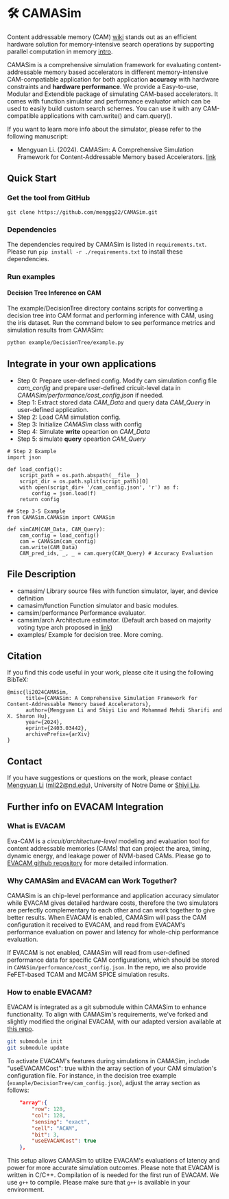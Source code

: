 # 🛠️ CAMASim
Content addressable memory (CAM) [wiki](https://en.wikipedia.org/wiki/Content-addressable_memory) stands out as an efficient hardware solution for memory-intensive search operations by supporting parallel computation in memory [intro](https://ieeexplore.ieee.org/abstract/document/9720562). 

CAMASim is a comprehensive simulation framework for evaluating content-addressable memory based accelerators in different memory-intensive CAM-compatiable application for both
application **accuracy** with hardware constraints and **hardware performance**.
We provide a Easy-to-use, Modular and Extendible package of simulating CAM-based accelerators. It comes with function simulator and performance evaluator which can be used to easily build custom search schemes. You can use it with any CAM-compatible applications with cam.write() and cam.query().

If you want to learn more info about the simulator, please refer to the following manuscript:

- Mengyuan Li. (2024). CAMASim: A Comprehensive Simulation Framework for Content-Addressable Memory based Accelerators. [link](https://arxiv.org/abs/2403.03442)

## Quick Start
### Get the tool from GitHub
```
git clone https://github.com/menggg22/CAMASim.git
```
### Dependencies
The dependencies required by CAMASim is listed in `requirements.txt`. Please run `pip install -r ./requirements.txt` to install these dependencies.

### Run examples
#### Decision Tree Inference on CAM
The example/DecisionTree directory contains scripts for converting a decision tree into CAM format and performing inference with CAM, using the iris dataset. Run the command below to see performance metrics and simulation results from CAMASim:
```sh
python example/DecisionTree/example.py
```

## Integrate in your own applications
- Step 0: Prepare user-defined config. Modify cam simulation config file *cam_config* and prepare user-defined cricuit-level data in *CAMASim/performance/cost_config.json* if needed.
- Step 1: Extract stored data *CAM_Data* and query data *CAM_Query* in user-defined application.
- Step 2: Load CAM simulation config.
- Step 3: Initialize *CAMASim* class with config
- Step 4: Simulate **write** opeartion on *CAM_Data* 
- Step 5: simulate **query** opeartion *CAM_Query* 

```
# Step 2 Example
import json

def load_config():
    script_path = os.path.abspath(__file__) 
    script_dir = os.path.split(script_path)[0] 
    with open(script_dir+ '/cam_config.json', 'r') as f:
        config = json.load(f)
    return config

## Step 3-5 Example
from CAMASim.CAMASim import CAMASim

def simCAM(CAM_Data, CAM_Query):
    cam_config = load_config()
    cam = CAMASim(cam_config)
    cam.write(CAM_Data)
    CAM_pred_ids, _, _ = cam.query(CAM_Query) # Accuracy Evaluation
```


## File Description
- camasim/ 	Library source files with function simulator, layer, and device definition
- camasim/function	Function simulator and basic modules.
- camsim/performance	Performance evaluator.
- camsim/arch	Architecture estimator. (Default arch based on majority voting type arch proposed in [link](https://www.nature.com/articles/s41598-022-23116-w))
- examples/	Example for decision tree. More coming.

## Citation
If you find this code useful in your work, please cite it using the following BibTeX:

```
@misc{li2024CAMASim,
      title={CAMASim: A Comprehensive Simulation Framework for Content-Addressable Memory based Accelerators}, 
      author={Mengyuan Li and Shiyi Liu and Mohammad Mehdi Sharifi and X. Sharon Hu},
      year={2024},
      eprint={2403.03442},
      archivePrefix={arXiv}
}
```

## Contact
If you have suggestions or questions on the work, please contact
[Mengyuan Li](https://menggg22.github.io) (mli22@nd.edu), University of Notre Dame or [Shiyi Liu](andyliu.pub@outlook.com).


## Further info on EVACAM Integration
### What is EVACAM
Eva-CAM is a *circuit/architecture-level* modeling and evaluation tool for content addressable memories (CAMs) that can project the area, timing, dynamic energy, and leakage power of NVM-based CAMs. Please go to [EVACAM github repository](https://github.com/eva-cam/EvaCAM) for more detailed information.

### Why CAMASim and EVACAM can Work Together?
CAMASim is an chip-level performance and application accuracy simulator while EVACAM gives detailed hardware costs, therefore the two simulators are perfectly  complementary to each other and can work together to give better results. When EVACAM is enabled, CAMASim will pass the CAM configuration it received to EVACAM, and read from EVACAM's performance evaluation on power and latency for whole-chip performance evaluation. 

If EVACAM is not enabled, CAMASim will read from user-defined performance data for specific CAM configurations, which should be stored in `CAMASim/performance/cost_config.json`. In the repo, we also provide FeFET-based TCAM and MCAM SPICE simulation results. 

### How to enable EVACAM?
EVACAM is integrated as a git submodule within CAMASim to enhance functionality. To align with CAMASim's requirements, we've forked and slightly modified the original EVACAM, with our adapted version available at [this repo](https://github.com/Andyliu92/EvaCAM-for-CAMASim).

```sh
git submodule init
git submodule update
```

To activate EVACAM's features during simulations in CAMASim, include "useEVACAMCost": true within the array section of your CAM simulation's configuration file. For instance, in the decision tree example (`example/DecisionTree/cam_config.json`), adjust the array section as follows:

```json
    "array":{
        "row": 128,
        "col": 128,
        "sensing": "exact",
        "cell": "ACAM",
        "bit": 3,
        "useEVACAMCost": true
    },
```
This setup allows CAMASim to utilize EVACAM's evaluations of latency and power for more accurate simulation outcomes. Please note that EVACAM is written in C/C++. Compilation of is needed for the first run of EVACAM. We use `g++` to compile. Please make sure that `g++` is available in your environment.
